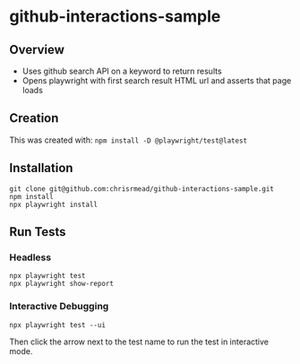 # github-interactions-sample

## Overview
* Uses github search API on a keyword to return results
* Opens playwright with first search result HTML url and asserts that page loads

## Creation
This was created with:
```npm install -D @playwright/test@latest```

## Installation
```
git clone git@github.com:chrisrmead/github-interactions-sample.git
npm install
npx playwright install 
```

## Run Tests
### Headless

```
npx playwright test
npx playwright show-report
```

### Interactive Debugging
```npx playwright test --ui```

Then click the arrow next to the test name to run the test in interactive mode.

